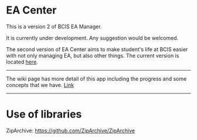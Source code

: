 # EA Center
This is a version 2 of BCIS EA Manager.

It is currently under development. Any suggestion would be welcomed.

The second version of EA Center aims to make student's life at BCIS easier with not only managing EA, but also other things. The current version is located [here](http://tenic.xyz).

---

The wiki page has more detail of this app including the progress and some concepts that we have.
[Link](https://github.com/TomShen1234/EA-Center/wiki)

---

# Use of libraries

ZipArchive: https://github.com/ZipArchive/ZipArchive
